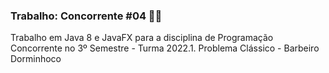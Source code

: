 ### Trabalho: Concorrente #04 💇‍♂️
Trabalho em Java 8 e JavaFX para a disciplina de Programação Concorrente no 3º Semestre - Turma 2022.1. Problema Clássico - Barbeiro Dorminhoco
